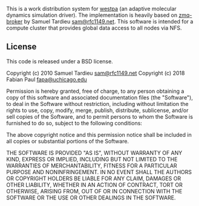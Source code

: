 This is a work distribution system for [westpa](https://github.com/westpa/westpa) 
(an adaptive molecular dynamics simulation driver). The implementation
is heavily based on [zmq-broker](https://github.com/samueltardieu/zmq-broker)
by Samuel Tardieu <sam@rfc1149.net>. This software is intended for 
a compute cluster that provides global data access to all nodes via NFS.

## License

This code is released under a BSD license.

Copyright (c) 2010 Samuel Tardieu <sam@rfc1149.net>
Copyright (c) 2018 Fabian Paul <fapa@uchicago.edu>

Permission is hereby granted, free of charge, to any person obtaining
a copy of this software and associated documentation files (the
"Software"), to deal in the Software without restriction, including
without limitation the rights to use, copy, modify, merge, publish,
distribute, sublicense, and/or sell copies of the Software, and to
permit persons to whom the Software is furnished to do so, subject to
the following conditions:

The above copyright notice and this permission notice shall be included
in all copies or substantial portions of the Software.

THE SOFTWARE IS PROVIDED "AS IS", WITHOUT WARRANTY OF ANY KIND,
EXPRESS OR IMPLIED, INCLUDING BUT NOT LIMITED TO THE WARRANTIES OF
MERCHANTABILITY, FITNESS FOR A PARTICULAR PURPOSE AND NONINFRINGEMENT.
IN NO EVENT SHALL THE AUTHORS OR COPYRIGHT HOLDERS BE LIABLE FOR ANY
CLAIM, DAMAGES OR OTHER LIABILITY, WHETHER IN AN ACTION OF CONTRACT,
TORT OR OTHERWISE, ARISING FROM, OUT OF OR IN CONNECTION WITH THE
SOFTWARE OR THE USE OR OTHER DEALINGS IN THE SOFTWARE.

